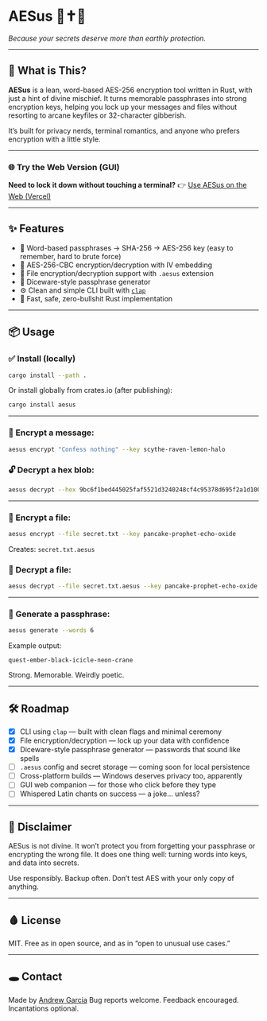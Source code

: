 # AESus 🔐✝️👹  
*Because your secrets deserve more than earthly protection.*

---

## 🧿 What is This?

**AESus** is a lean, word-based AES-256 encryption tool written in Rust, with just a hint of divine mischief. It turns memorable passphrases into strong encryption keys, helping you lock up your messages and files without resorting to arcane keyfiles or 32-character gibberish.

It’s built for privacy nerds, terminal romantics, and anyone who prefers encryption with a little style.

---

### 🌐 Try the Web Version (GUI)

**Need to lock it down without touching a terminal?**
👉 [Use AESus on the Web (Vercel)](https://aesus.vercel.app)

---

## ✨ Features

- 🔑 Word-based passphrases → SHA-256 → AES-256 key (easy to remember, hard to brute force)
- 🔐 AES-256-CBC encryption/decryption with IV embedding
- 📁 File encryption/decryption support with `.aesus` extension
- 🎲 Diceware-style passphrase generator
- ⚙️ Clean and simple CLI built with [`clap`](https://docs.rs/clap)
- 🦀 Fast, safe, zero-bullshit Rust implementation

---

## 📦 Usage

### ✅ Install (locally)

```bash
cargo install --path .
````

Or install globally from crates.io (after publishing):

```bash
cargo install aesus
```

---

### 🔐 Encrypt a message:

```bash
aesus encrypt "Confess nothing" --key scythe-raven-lemon-halo
```

### 🔓 Decrypt a hex blob:

```bash
aesus decrypt --hex 9bc6f1bed445025faf5521d3240248cf4c95378d695f2a1d100735585f46509d --key scythe-raven-lemon-halo 
```

---

### 📁 Encrypt a file:

```bash
aesus encrypt --file secret.txt --key pancake-prophet-echo-oxide
```

Creates: `secret.txt.aesus`

### 📂 Decrypt a file:

```bash
aesus decrypt --file secret.txt.aesus --key pancake-prophet-echo-oxide 
```

---

### 🎲 Generate a passphrase:

```bash
aesus generate --words 6
```

Example output:

```
quest-ember-black-icicle-neon-crane
```

Strong. Memorable. Weirdly poetic.

---

## 🛠 Roadmap

* [x] CLI using `clap` — built with clean flags and minimal ceremony
* [x] File encryption/decryption — lock up your data with confidence
* [x] Diceware-style passphrase generator — passwords that sound like spells
* [ ] `.aesus` config and secret storage — coming soon for local persistence
* [ ] Cross-platform builds — Windows deserves privacy too, apparently
* [ ] GUI web companion — for those who click before they type
* [ ] Whispered Latin chants on success — a joke... unless?

---

## 📜 Disclaimer

AESus is not divine. It won’t protect you from forgetting your passphrase or encrypting the wrong file.
It does one thing well: turning words into keys, and data into secrets.

Use responsibly. Backup often. Don’t test AES with your only copy of anything.

---

## 🩸 License

MIT. Free as in open source, and as in “open to unusual use cases.”

---

## 🕳️ Contact

Made by [Andrew Garcia](https://github.com/andrewrgarcia)
Bug reports welcome. Feedback encouraged. Incantations optional.


